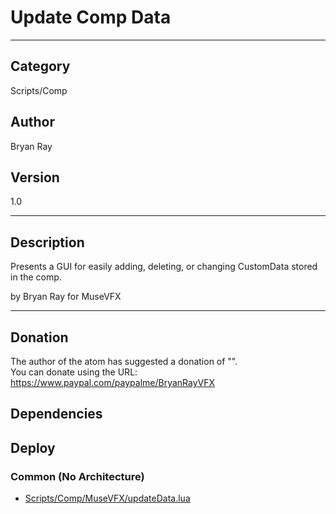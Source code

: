 # Update Comp Data
___

## Category
Scripts/Comp

## Author
Bryan Ray

## Version
1.0

___

## Description
<p>Presents a GUI for easily adding, deleting, or changing CustomData stored in the comp.</p>

<p>by Bryan Ray for MuseVFX</p>

___

## Donation
The author of the atom has suggested a donation of "".  
You can donate using the URL: <a href="https://www.paypal.com/paypalme/BryanRayVFX">https://www.paypal.com/paypalme/BryanRayVFX</a>
## Dependencies

## Deploy

### Common (No Architecture)

<ul>
<li><a href="https://gitlab.com/WeSuckLess/Reactor/-/blob/master/Atoms/com.MuseVFX.updateData/Scripts/Comp/MuseVFX/updateData.lua?ref_type=heads">Scripts/Comp/MuseVFX/updateData.lua</a></li>
</ul>
